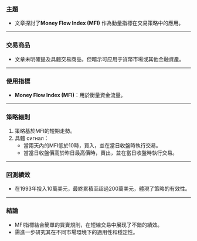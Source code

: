 ### 主題  
- 文章探討了**Money Flow Index (MFI)** 作為動量指標在交易策略中的應用。  

---

### 交易商品  
- 文章未明確提及具體交易商品，但暗示可应用于貨幣市場或其他金融資產。  

---

### 使用指標  
- **Money Flow Index (MFI)**：用於衡量資金流量。  

---

### 策略細則  
1. 策略基於MFI的短期走勢。
2. 具體 сигнал：
   - 當兩天內的MFI低於10時，買入，並在當日收盤時執行交易。
   - 當當日收盤價高於昨日最高價時，賣出，並在當日收盤時執行交易。  

---

### 回測績效  
- 在1993年投入10萬美元，最終累積至超過200萬美元，體現了策略的有效性。  

---

### 結論  
- MFI指標結合簡單的買賣規則，在短線交易中展现了不錯的績效。
- 需進一步研究其在不同市場環境下的適用性和穩定性。
